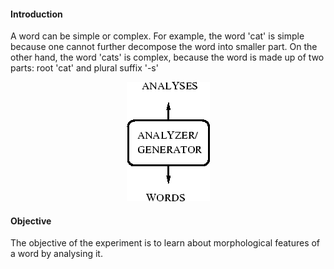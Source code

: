 #### Introduction

A word can be simple or complex. For example, the word 'cat' is simple because one cannot further decompose the word into smaller part. On the other hand, the word 'cats' is complex, because the word is made up of two parts: root 'cat' and plural suffix '-s'

<p style="text-align: center;"><img src="images/morph1.gif"></p>


#### Objective

The objective of the experiment is to learn about morphological features of a word by analysing it.
